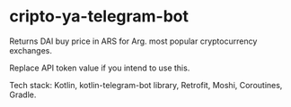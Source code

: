 # cripto-ya-telegram-bot

Returns DAI buy price in ARS for Arg. most popular cryptocurrency exchanges.

Replace API token value if you intend to use this.

Tech stack: Kotlin, kotlin-telegram-bot library, Retrofit, Moshi, Coroutines, Gradle.
